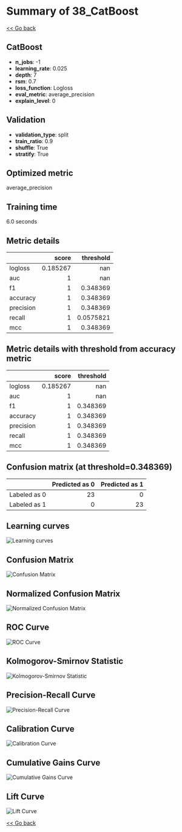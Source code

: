 # Summary of 38_CatBoost

[<< Go back](../README.md)


## CatBoost
- **n_jobs**: -1
- **learning_rate**: 0.025
- **depth**: 7
- **rsm**: 0.7
- **loss_function**: Logloss
- **eval_metric**: average_precision
- **explain_level**: 0

## Validation
 - **validation_type**: split
 - **train_ratio**: 0.9
 - **shuffle**: True
 - **stratify**: True

## Optimized metric
average_precision

## Training time

6.0 seconds

## Metric details
|           |    score |   threshold |
|:----------|---------:|------------:|
| logloss   | 0.185267 | nan         |
| auc       | 1        | nan         |
| f1        | 1        |   0.348369  |
| accuracy  | 1        |   0.348369  |
| precision | 1        |   0.348369  |
| recall    | 1        |   0.0575821 |
| mcc       | 1        |   0.348369  |


## Metric details with threshold from accuracy metric
|           |    score |   threshold |
|:----------|---------:|------------:|
| logloss   | 0.185267 |  nan        |
| auc       | 1        |  nan        |
| f1        | 1        |    0.348369 |
| accuracy  | 1        |    0.348369 |
| precision | 1        |    0.348369 |
| recall    | 1        |    0.348369 |
| mcc       | 1        |    0.348369 |


## Confusion matrix (at threshold=0.348369)
|              |   Predicted as 0 |   Predicted as 1 |
|:-------------|-----------------:|-----------------:|
| Labeled as 0 |               23 |                0 |
| Labeled as 1 |                0 |               23 |

## Learning curves
![Learning curves](learning_curves.png)
## Confusion Matrix

![Confusion Matrix](confusion_matrix.png)


## Normalized Confusion Matrix

![Normalized Confusion Matrix](confusion_matrix_normalized.png)


## ROC Curve

![ROC Curve](roc_curve.png)


## Kolmogorov-Smirnov Statistic

![Kolmogorov-Smirnov Statistic](ks_statistic.png)


## Precision-Recall Curve

![Precision-Recall Curve](precision_recall_curve.png)


## Calibration Curve

![Calibration Curve](calibration_curve_curve.png)


## Cumulative Gains Curve

![Cumulative Gains Curve](cumulative_gains_curve.png)


## Lift Curve

![Lift Curve](lift_curve.png)



[<< Go back](../README.md)
